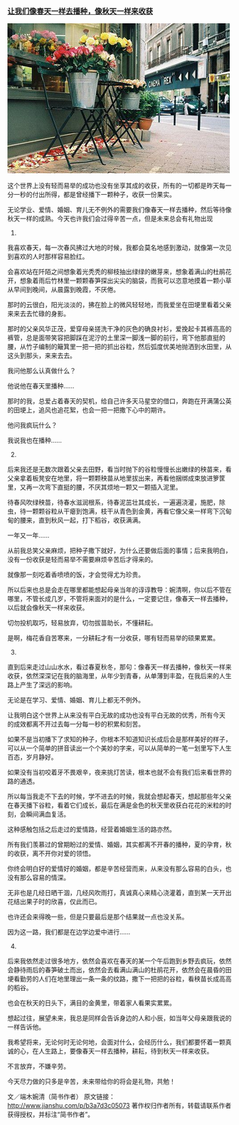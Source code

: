 ### [让我们像春天一样去播种，像秋天一样来收获](http://www.jianshu.com/p/b3a7d3c05073)

![](img/让我们像春天一样去播种，像秋天一样来收获.jpg)

这个世界上没有轻而易举的成功也没有坐享其成的收获，所有的一切都是昨天每一分一秒的付出所得，都是曾经播下一颗种子，收获一份果实。

无论学业、爱情、婚姻、育儿无不例外的需要我们像春天一样去播种，然后等待像秋天一样的成熟。今天也许我们会过得辛苦一点，但是未来总会有礼物出现

01.

我喜欢春天，每一次春风拂过大地的时候，我都会莫名地感到激动，就像第一次见到喜欢的人时那样容易脸红。

会喜欢站在阡陌之间想象着光秃秃的柳枝抽出绿绿的嫩芽来，想象着满山的杜鹃花开，想象着雨后竹林里一颗颗春笋探出尖尖的脑袋，而我可以恣意地摸着一颗小草从早间到晚间，从晨露到晚霞，不厌倦。

那时的云很白，阳光淡淡的，拂在脸上的微风轻轻地，而我爱坐在田埂里看着父亲来来去去忙碌的身影。

那时的父亲风华正茂，爱穿母亲搓洗干净的灰色的确良衬衫，爱挽起卡其裤高高的裤管，总是面带笑容把脚踩在泥泞的土里深一脚浅一脚的前行，弯下他那直挺的腰，从竹子编制的簸箕里一把一把的抓出谷粒，然后弧度优美地抛洒到水田里，从这头到那头，来来去去。

我问他那么认真做什么？

他说他在春天里播种……

那时的我，总爱占着春天的契机，给自己许多天马星空的借口，奔跑在开满蒲公英的田埂上，追风也追花絮，也会一把一把撒下心中的期许。

他问我疯玩什么？

我说我也在播种……

02.

后来我还是无数次跟着父亲去田野，看当时抛下的谷粒慢慢长出嫩绿的秧苗来，看父亲拿着板凳安在地里，将一颗颗秧苗从地里拔出来，再看他捆绑成束放进箩筐里，又再一次弯下直挺的腰，不厌其烦地一颗又一颗插入泥里。

待春风吹绿秧苗，待春水滋润根系，待春泥茁壮其成长，一遍遍浇灌，施肥，除虫，待一颗颗谷粒从干瘪到饱满，枝干从青色到金黄，再看它像父亲一样弯下沉甸甸的腰来，直到秋风一起，打下稻谷，收获满满。

一年又一年……

从前我总笑父亲麻烦，把种子撒下就好，为什么还要做后面的事情；后来我明白，没有一份收获是轻而易举不需要麻烦辛苦后才得来的。

就像那一刻吃着香喷喷的饭，才会觉得尤为珍贵。

所以后来也总是会走在哪里都能想起母亲当年的谆谆教导：婉清啊，你以后不管在哪里，不管长成几岁，不管将来面对的是什么，一定要记住，像春天一样去播种，以后就会像秋天一样来收获。

切勿投机取巧，轻易放弃，切勿拔苗助长，不懂耕耘。

是啊，梅花香自苦寒来，一分耕耘才有一分收获，哪有轻而易举的硕果累累。

03.

直到后来走过山山水水，看过春夏秋冬，那句：像春天一样去播种，像秋天一样来收获，依然深深记在我的脑海里，从年少到青春，从单薄到丰盈，在我后来的人生路上产生了深远的影响。

无论是在学习、爱情、婚姻、育儿上都无不例外。

让我明白这个世界上从来没有平白无故的成功也没有平白无故的优秀，所有今天 的成效都离不开过去每一分每一秒的积累和刻苦。

如果不是当初播下了求知的种子，你根本不知道知识长成后会是那样美好的样子，可以从一个简单的拼音读出一个个美妙的字来，可以从简单的一笔一划里写下人生百态，岁月静好。

如果没有当初咬着牙不畏艰辛，夜来挑灯苦读，根本也就不会有我们后来看世界的路的通透。

所以每当我走不下去的时候，学不进去的时候，我就会想起春天，想起那些年父亲在春天播下谷粒，看着它们成长，最后在满是金色的秋天里收获白花花的米粒的时刻，会瞬间满血复活。

这种感触包括之后走过的爱情路，经营着婚姻生活的路亦然。

所有我们羡慕过的曾期盼过的爱情、婚姻，其实都离不开春的播种，夏的孕育，秋的收获，离不开你对爱的领悟。

你终会明白好的爱情好的婚姻，都是辛苦经营而来，从来没有那么容易的白头，也没有那么容易的情深。

无非也是几经日晒干涸，几经风吹雨打，真诚真心来精心浇灌着，直到某一天开出花结出果子时的欣喜，仅此而已。

也许还会来得晚一些，但是只要最后是那个结果就一点也没关系。

因为这一路，我们都是在边学边爱中进行……

04.

后来我依然走过很多地方，依然会喜欢在春天的某一个午后跑到乡野去疯玩，依然会静待雨后的春笋破土而出，依然会去看满山满山的杜鹃花开，依然会在晨昏的田埂看勤劳的人们在地里理出一条一条的纹路，撒下一把把的谷粒，看秧苗长成高高的稻谷。

也会在秋天的日头下，满目的金黄里，带着家人看果实累累。

想起过往，展望未来，我总是同样会告诉身边的人和小辰，如当年父母亲跟我说的一样告诉他。

我希望将来，无论何时无论何地，会面对什么，会经历什么，我们都要怀着一颗真诚的心，在人生路上，要像春天一样去播种，耕耘，待到秋天一样来收获。

不言放弃，不嫌辛劳。

今天尽力做的只多是辛苦，未来带给你的将会是礼物，共勉！

文／端木婉清（简书作者）
原文链接：http://www.jianshu.com/p/b3a7d3c05073
著作权归作者所有，转载请联系作者获得授权，并标注“简书作者”。
